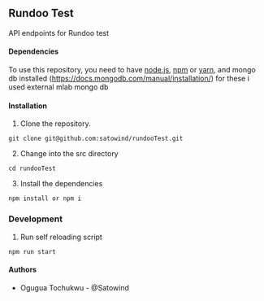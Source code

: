 ## Rundoo Test

API endpoints for Rundoo test

#### Dependencies

To use this repository, you need to have [node.js](https://nodejs.org), [npm](https://npmjs.org) or [yarn](https://yarnpkg.com), and mongo db installed (https://docs.mongodb.com/manual/installation/) for these i used external mlab mongo db

#### Installation

1.  Clone the repository.

```
git clone git@github.com:satowind/rundooTest.git
```

2.  Change into the src directory

```
cd rundooTest

```

3.  Install the dependencies

```
npm install or npm i
```

### Development

1. Run self reloading script

```
npm run start
```

#### Authors

- Ogugua Tochukwu - @Satowind

